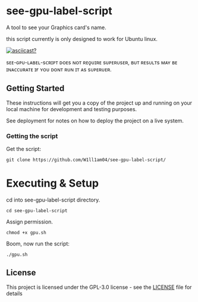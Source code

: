 # see-gpu-label-script

A tool to see your Graphics card's name.

this script currently is only designed to work for Ubuntu linux.

[![asciicast?](https://asciinema.org/a/321696.png)](https://asciinema.org/a/321696)

sᴇᴇ-ɢᴘᴜ-ʟᴀʙᴇʟ-sᴄʀɪᴘᴛ ᴅᴏᴇs ɴᴏᴛ ʀᴇǫᴜɪʀᴇ sᴜᴘᴇʀᴜsᴇʀ, ʙᴜᴛ ʀᴇsᴜʟᴛs ᴍᴀʏ ʙᴇ ɪɴᴀᴄᴄᴜʀᴀᴛᴇ ɪғ ʏᴏᴜ ᴅᴏɴᴛ ʀᴜɴ ɪᴛ ᴀs sᴜᴘᴇʀᴜᴇʀ.

## Getting Started

These instructions will get you a copy of the project up and running on your local machine for development and testing purposes.

See deployment for notes on how to deploy the project on a live system.


### Getting the script

Get the script:
```
git clone https://github.com/W1ll1am04/see-gpu-label-script/
```
# Executing & Setup

cd into see-gpu-label-script directory.
```
cd see-gpu-label-script
```
Assign permission.
```
chmod +x gpu.sh
```
Boom, now run the script:
```
./gpu.sh
```

## License

This project is licensed under the GPL-3.0 license - see the [LICENSE](LICENSE) file for details
